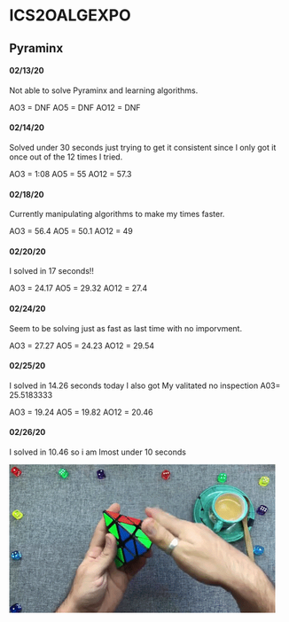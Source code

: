 # **ICS2OALGEXPO**
## Pyraminx

#### 02/13/20
Not able to solve Pyraminx and learning algorithms.

AO3 = DNF          AO5 = DNF          AO12 = DNF

#### 02/14/20
Solved under 30 seconds just trying to get it consistent since I only got it once out of the 12 times I tried.

AO3 = 1:08          AO5 = 55          AO12 = 57.3

#### 02/18/20
Currently manipulating algorithms to make my times faster.

AO3 = 56.4         AO5 =  50.1         AO12 = 49

#### 02/20/20
I solved in 17 seconds!!

AO3 = 24.17         AO5 = 29.32           AO12 = 27.4

#### 02/24/20
Seem to be solving just as fast as last time with no imporvment.

AO3 = 27.27         AO5 = 24.23           AO12 = 29.54

#### 02/25/20
I solved in 14.26 seconds today I also got My valitated no inspection A03= 25.5183333

AO3 = 19.24         AO5 = 19.82           AO12 = 20.46

#### 02/26/20
I solved in 10.46 so i am lmost under 10 seconds

![](Images/Stock%20images/giphy.gif)

